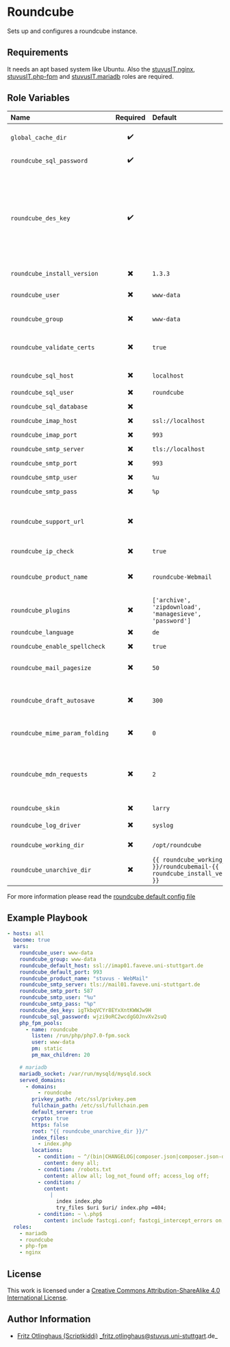 # Roundcube

Sets up and configures a roundcube instance.


## Requirements

It needs an apt based system like Ubuntu. Also the [stuvusIT.nginx](https://github.com/stuvusIT/nginx), [stuvusIT.php-fpm](https://github.com/stuvusIT/php-fpm) and [stuvusIT.mariadb](https://github.com/stuvusIT/mariadb) roles are required.


## Role Variables

| Name                           | Required                 | Default                                                                     | Description                                                                                                                                                                                     |
|:-------------------------------|:------------------------:|:----------------------------------------------------------------------------|:------------------------------------------------------------------------------------------------------------------------------------------------------------------------------------------------|
| `global_cache_dir`             | :heavy_check_mark:       |                                                                             | Cache directory to download roundcube files to                                                                                                                                                  |
| `roundcube_sql_password`       | :heavy_check_mark:       |                                                                             | Password of the `roundcube_sql_user`                                                                                                                                                            |
| `roundcube_des_key`            | :heavy_check_mark:       |                                                                             | This key is used to encrypt the users imap password which is stored in the session record (and the client cookie if remember password is enabled). Please provide a string of exactly 24 chars. |
| `roundcube_install_version`    | :heavy_multiplication_x: | `1.3.3`                                                                     | Version to install                                                                                                                                                                              |
| `roundcube_user`               | :heavy_multiplication_x: | `www-data`                                                                  | Name of the user to be used for roundcube                                                                                                                                                       |
| `roundcube_group`              | :heavy_multiplication_x: | `www-data`                                                                  | Group to be used for roundcube                                                                                                                                                                  |
| `roundcube_validate_certs`     | :heavy_multiplication_x: | `true`                                                                      | Should roundcube validate certs during connection to the mail server                                                                                                                            |
| `roundcube_sql_host`           | :heavy_multiplication_x: | `localhost`                                                                 | Host of for the database                                                                                                                                                                        |
| `roundcube_sql_user`           | :heavy_multiplication_x: | `roundcube`                                                                 | Database user                                                                                                                                                                                   |
| `roundcube_sql_database`       | :heavy_multiplication_x: |                                                                             | Database name                                                                                                                                                                                   |
| `roundcube_imap_host`       | :heavy_multiplication_x: | `ssl://localhost`                                                           | Imap server                                                                                                                                                                                     |
| `roundcube_imap_port`       | :heavy_multiplication_x: | `993`                                                                       | Imap port                                                                                                                                                                                       |
| `roundcube_smtp_server`        | :heavy_multiplication_x: | `tls://localhost`                                                           | smtp server                                                                                                                                                                                     |
| `roundcube_smtp_port`          | :heavy_multiplication_x: | `993`                                                                       | smtp port                                                                                                                                                                                       |
| `roundcube_smtp_user`          | :heavy_multiplication_x: | `%u`                                                                        | smtp user                                                                                                                                                                                       |
| `roundcube_smtp_pass`          | :heavy_multiplication_x: | `%p`                                                                        | smtp password                                                                                                                                                                                   |
| `roundcube_support_url`        | :heavy_multiplication_x: | ` `                                                                         | Provide an URL where a user can get support for this Roundcube installation.                                                                                                                    |
| `roundcube_ip_check`           | :heavy_multiplication_x: | `true`                                                                      | smtp password                                                                                                                                                                                   |
| `roundcube_product_name`       | :heavy_multiplication_x: | `roundcube-Webmail`                                                         | This is displayed on the login screen and in the window title                                                                                                                                   |
| `roundcube_plugins`            | :heavy_multiplication_x: | `['archive', 'zipdownload', 'managesieve', 'password']`                     | A list of strings. Plugins that should be activated                                                                                                                                             |
| `roundcube_language`           | :heavy_multiplication_x: | `de`                                                                        | Language to use                                                                                                                                                                                 |
| `roundcube_enable_spellcheck`  | :heavy_multiplication_x: | `true`                                                                      | Enable spellcheck                                                                                                                                                                               |
| `roundcube_mail_pagesize`      | :heavy_multiplication_x: | `50`                                                                        | Mails to be displayed on one page                                                                                                                                                               |
| `roundcube_draft_autosave`     | :heavy_multiplication_x: | `300`                                                                       | After how many seconds roundcube should do an autosave                                                                                                                                          |
| `roundcube_mime_param_folding` | :heavy_multiplication_x: | `0`                                                                         | Encoding of long/non-ascii attachment names                                                                                                                                                     |
| `roundcube_mdn_requests`       | :heavy_multiplication_x: | `2`                                                                         | Behavior if a received message requests a message delivery notification (read receipt)                                                                                                          |
| `roundcube_skin`               | :heavy_multiplication_x: | `larry`                                                                     | Theme to be used                                                                                                                                                                                |
| `roundcube_log_driver`         | :heavy_multiplication_x: | `syslog`                                                                    | Where should roundcube log to.                                                                                                                                                                  |
| `roundcube_working_dir`        | :heavy_multiplication_x: | `/opt/roundcube`                                                            | Working dir for this installation                                                                                                                                                               |
| `roundcube_unarchive_dir`      | :heavy_multiplication_x: | `{{ roundcube_working_dir }}/roundcubemail-{{ roundcube_install_version }}` | Where should roundcube be extracted to                                                                                                                                                          |

For more information please read the [roundcube default config file](https://github.com/roundcube/roundcubemail/blob/master/config/defaults.inc.php)

## Example Playbook

```yml
- hosts: all
  become: true
  vars:
    roundcube_user: www-data
    roundcube_group: www-data
    roundcube_default_host: ssl://imap01.faveve.uni-stuttgart.de
    roundcube_default_port: 993
    roundcube_product_name: "stuvus - WebMail"
    roundcube_smtp_server: tls://mail01.faveve.uni-stuttgart.de
    roundcube_smtp_port: 587
    roundcube_smtp_user: "%u"
    roundcube_smtp_pass: "%p"
    roundcube_des_key: igTkbqVCYr8EYxXntKWWJw9H 
    roundcube_sql_password: wjzi9oRC2wcdgGOJnvXv2suQ
    php_fpm_pools:
      - name: roundcube
        listen: /run/php/php7.0-fpm.sock
        user: www-data
        pm: static
        pm_max_children: 20

    # mariadb
    mariadb_socket: /var/run/mysqld/mysqld.sock
    served_domains:
      - domains:
          - roundcube
        privkey_path: /etc/ssl/privkey.pem
        fullchain_path: /etc/ssl/fullchain.pem
        default_server: true
        crypto: true
        https: false
        root: "{{ roundcube_unarchive_dir }}/"
        index_files:
          - index.php
        locations:
          - condition: ~ ^/(bin|CHANGELOG|composer.json|composer.json-dist|config|INSTALL|LICENSE|logs|README.md|SQL|temp|UPGRADING)/ 
            content: deny all;
          - condition: /robots.txt
            content: allow all; log_not_found off; access_log off;
          - condition: /
            content: 
              |
                index index.php
                try_files $uri $uri/ index.php =404;
          - condition: ~ \.php$
            content: include fastcgi.conf; fastcgi_intercept_errors on; fastcgi_pass unix:/run/php/php7.0-fpm.sock;
  roles:
    - mariadb
    - roundcube
    - php-fpm
    - nginx
```

## License

This work is licensed under a [Creative Commons Attribution-ShareAlike 4.0 International License](https://creativecommons.org/licenses/by-sa/4.0/).


## Author Information

- [Fritz Otlinghaus (Scriptkiddi)](https://github.com/scriptkiddi) _fritz.otlinghaus@stuvus.uni-stuttgart.de_
